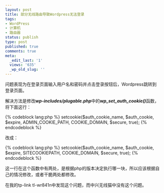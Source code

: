 ```yaml
---
layout: post
title: 部分无线路由导致Wordpress无法登录
tags:
- WordPress
- 计算机
- 路由器
status: publish
type: post
published: true
comments: true
meta:
  _edit_last: '1'
  views: '635'
  _wp_old_slug: ''
---
```

问题表现为在登录页面输入用户名和密码并点击登录按钮后，Wordpress跳转到登录页面。

解决方法是修改<strong><em>wp-includes/plugable.php</em></strong>中的<strong><em>wp_set_auth_cookie()</em></strong>函数，将下面这行：

{% codeblock lang:php %}
setcookie($auth_cookie_name, $auth_cookie, $expire, ADMIN_COOKIE_PATH, COOKIE_DOMAIN, $secure, true);
{% endcodeblock %}

改成：

{% codeblock lang:php %}
setcookie($auth_cookie_name, $auth_cookie, $expire, SITECOOKIEPATH, COOKIE_DOMAIN, $secure, true);
{% endcodeblock %}

这一行在这个函数中有两处，是根据php的版本决定执行哪一块，所以应该根据自己的情况修改，或者干脆两处都修改。

在我的tp-link tl-wr841n中发现这个问题，而中兴无线猫中没有这个问题。
